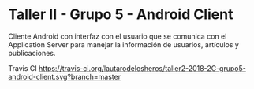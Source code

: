 # Taller II - Grupo 5 - Android Client

Cliente Android con interfaz con el usuario que se comunica con el Application Server para manejar la información de usuarios, artículos y publicaciones.

Travis CI
https://travis-ci.org/lautarodelosheros/taller2-2018-2C-grupo5-android-client.svg?branch=master
